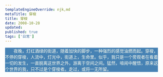 ```yaml
---
templateEngineOverride: njk,md
metaTitle: 穿梭
title: 穿梭
date: 2008-10-28
updated:
published: true
tags: ['日常']
---
```


<div class="col-start-3 col-end-9">
<p style="text-indent:2em; background: steelblue; color:#fffeee">
  夜晚，灯红酒绿的街道，随着加快的脚步，一种强烈的感觉油燃而起。穿梭，不停的穿梭，人流中，灯光中，街道上，生命里。似乎，我只是一个旁观者在看着一切的发生，一直脱离这世界之外，游离于空间之间。猛然，喧闹中醒悟，原来这个世界的我，只不过是个穿梭者。走过，或将一无所留。
</p>
</div>
